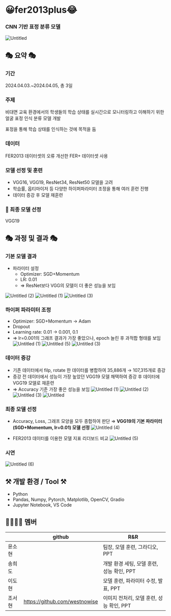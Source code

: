# 😀fer2013plus😂
### CNN 기반 표정 분류 모델
![Untitled](https://github.com/westnowise/fer2013plus/assets/98007431/c07aba3a-13de-4c9c-a086-f058884a0aac)

## 🎭 요약 🎭
### 기간
2024.04.03.~2024.04.05, 총 3일

### 주제
비대면 교육 환경에서의 학생들의 학습 상태를 실시간으로 모니터링하고 이해하기 위한 얼굴 표정 인식 분류 모델 개발

표정을 통해 학습 상태를 인식하는 것에 목적을 둠

### 데이터 
FER2013 데이터셋의 오류 개선한 FER+ 데이터셋 사용

### 모델 선정 및 훈련
- VGG16, VGG19, ResNet34, ResNet50 모델을 고려
- 학습률, 옵티마이저 등 다양한 하이퍼파라미터 조정을 통해 여러 훈련 진행
- 데이터 증강 후 모델 재훈련

### 🥇 최종 모델 선정
VGG19

## 🎭 과정 및 결과 🎭
### 기본 모델 결과
- 파라미터 설정
    - Optimizer: SGD+Momentum
    - LR: 0.01
    - ⇒ ResNet보다 VGG의 모델이 더 좋은 성능을 보임

![Untitled (2)](https://github.com/westnowise/fer2013plus/assets/98007431/6c93765d-521b-4e1f-b6a6-ccb4d52b18b0)
![Untitled (1)](https://github.com/westnowise/fer2013plus/assets/98007431/7d55c7c0-2b15-49b4-82ff-e326f8dbdbb0)
![Untitled (3)](https://github.com/westnowise/fer2013plus/assets/98007431/4bcae06d-1bce-4a2b-9ad4-9522cf86dfca)


### 하이퍼 파라미터 조정
- Optimizer: SGD+Momentum → Adam
- Dropout
- Learning rate: 0.01 → 0.001, 0.1
- ⇒ lr=0.001의 그래프 결과가 가장 좋았으나, epoch 늘린 후 과적합 형태를 보임
![Untitled (1)](https://github.com/westnowise/fer2013plus/assets/98007431/8b15b045-01e8-4fd6-827e-56270582aa00)
![Untitled (5)](https://github.com/westnowise/fer2013plus/assets/98007431/8ac04cfb-351c-40ff-884d-1fc69c0acb44)
![Untitled (3)](https://github.com/westnowise/fer2013plus/assets/98007431/0c887cb8-9775-491d-96ce-f0ed171ab871)


### 데이터 증강
- 기존 데이터에서 filp, rotate 한 데이터를 병합하여 35,886개 → 107,315개로 증강
- 증강 전 데이터에서 성능이 가장 높았던 VGG19 모델 채택하여 증강 후 데이터에 VGG19 모델로 재훈련
- ⇒ Accuracy 기준 가장 좋은 성능을 보임
![Untitled (1)](https://github.com/westnowise/fer2013plus/assets/98007431/8cf98a08-fde7-41c7-a18c-a266624b8106)
![Untitled (2)](https://github.com/westnowise/fer2013plus/assets/98007431/2c5fee90-cc7b-4f77-93c5-2bcef674c88c)
![Untitled (3)](https://github.com/westnowise/fer2013plus/assets/98007431/34eebb9e-4d1a-488e-ac96-0eccfbb9fbac)
![Untitled](https://github.com/westnowise/fer2013plus/assets/98007431/8702ec29-7e78-4cdf-b7b0-bd227eb3b37e)


### 최종 모델 선정
- Accuracy, Loss, 그래프 모양을 모두 종합하여 판단
  ⇒ **VGG19의 기본 파라미터(SGD+Momentum, lr=0.01) 모델 선정**
![Untitled (4)](https://github.com/westnowise/fer2013plus/assets/98007431/110b28ab-c56e-4962-b246-b5e6900fcbfd)

- FER2013 데이터를 이용한 모델 지표 리더보드 비교
![Untitled (5)](https://github.com/westnowise/fer2013plus/assets/98007431/9c998829-35a9-4a92-bb8e-14f23414aae5)

### 시연
![Untitled (6)](https://github.com/westnowise/fer2013plus/assets/98007431/7506e56d-952e-4df3-b9b5-6fe0752a2f39)


## ⚒️ 개발 환경 / Tool ⚒️
- Python
- Pandas, Numpy, Pytorch, Matplotlib, OpenCV, Gradio
- Jupyter Notebook, VS Code

## 🙋‍♀️🙋‍♂️ 멤버 
|               | github                             | R&R |
| ------------- | ---------------------------------- | -------|
| 윤소현 |    | 팀장, 모델 훈련, 그라디오, PPT  |
| 송희도      | |     개발 환경 세팅, 모델 훈련, 성능 확인, PPT   |
| 이도현  |    |모델 훈련, 파라미터 수정, 발표, PPT|
| 조서현      |   https://github.com/westnowise      |이미지 전처리, 모델 훈련, 성능 확인, PPT|
